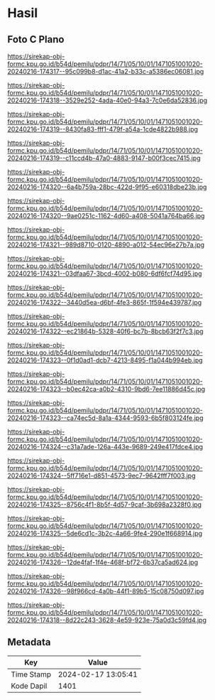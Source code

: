 # Hasil

## Foto C Plano

https://sirekap-obj-formc.kpu.go.id/b54d/pemilu/pdpr/14/71/05/10/01/1471051001020-20240216-174317--95c099b8-d1ac-41a2-b33c-a5386ec06081.jpg

https://sirekap-obj-formc.kpu.go.id/b54d/pemilu/pdpr/14/71/05/10/01/1471051001020-20240216-174318--3529e252-4ada-40e0-94a3-7c0e6da52836.jpg

https://sirekap-obj-formc.kpu.go.id/b54d/pemilu/pdpr/14/71/05/10/01/1471051001020-20240216-174319--8430fa83-fff1-479f-a54a-1cde4822b988.jpg

https://sirekap-obj-formc.kpu.go.id/b54d/pemilu/pdpr/14/71/05/10/01/1471051001020-20240216-174319--c11ccd4b-47a0-4883-9147-b00f3cec7415.jpg

https://sirekap-obj-formc.kpu.go.id/b54d/pemilu/pdpr/14/71/05/10/01/1471051001020-20240216-174320--6a4b759a-28bc-422d-9f95-e60318dbe23b.jpg

https://sirekap-obj-formc.kpu.go.id/b54d/pemilu/pdpr/14/71/05/10/01/1471051001020-20240216-174320--9ae0251c-1162-4d60-a408-5041a764ba66.jpg

https://sirekap-obj-formc.kpu.go.id/b54d/pemilu/pdpr/14/71/05/10/01/1471051001020-20240216-174321--989d8710-0120-4890-a012-54ec96e27b7a.jpg

https://sirekap-obj-formc.kpu.go.id/b54d/pemilu/pdpr/14/71/05/10/01/1471051001020-20240216-174321--03dfaa67-3bcd-4002-b080-6df6fcf74d95.jpg

https://sirekap-obj-formc.kpu.go.id/b54d/pemilu/pdpr/14/71/05/10/01/1471051001020-20240216-174322--3440d5ea-d6bf-4fe3-865f-1f594e439787.jpg

https://sirekap-obj-formc.kpu.go.id/b54d/pemilu/pdpr/14/71/05/10/01/1471051001020-20240216-174322--ec21864b-5328-40f6-bc7b-8bcb63f2f7c3.jpg

https://sirekap-obj-formc.kpu.go.id/b54d/pemilu/pdpr/14/71/05/10/01/1471051001020-20240216-174323--0f1d0ad1-dcb7-4213-8495-f1a044b994eb.jpg

https://sirekap-obj-formc.kpu.go.id/b54d/pemilu/pdpr/14/71/05/10/01/1471051001020-20240216-174323--b0ec42ca-a0b2-4310-9bd6-7ee11886d45c.jpg

https://sirekap-obj-formc.kpu.go.id/b54d/pemilu/pdpr/14/71/05/10/01/1471051001020-20240216-174323--ca74ec5d-8a1a-4344-9593-6b5f803124fe.jpg

https://sirekap-obj-formc.kpu.go.id/b54d/pemilu/pdpr/14/71/05/10/01/1471051001020-20240216-174324--c31a7ade-126a-443e-9689-249e417fdce4.jpg

https://sirekap-obj-formc.kpu.go.id/b54d/pemilu/pdpr/14/71/05/10/01/1471051001020-20240216-174324--5ff716e1-d851-4573-9ec7-9642fff7f003.jpg

https://sirekap-obj-formc.kpu.go.id/b54d/pemilu/pdpr/14/71/05/10/01/1471051001020-20240216-174325--8756c4f1-8b5f-4d57-9caf-3b698a2328f0.jpg

https://sirekap-obj-formc.kpu.go.id/b54d/pemilu/pdpr/14/71/05/10/01/1471051001020-20240216-174325--5de6cd1c-3b2c-4a66-9fe4-290e1f668914.jpg

https://sirekap-obj-formc.kpu.go.id/b54d/pemilu/pdpr/14/71/05/10/01/1471051001020-20240216-174326--12de4faf-1f4e-468f-bf72-6b37ca5ad624.jpg

https://sirekap-obj-formc.kpu.go.id/b54d/pemilu/pdpr/14/71/05/10/01/1471051001020-20240216-174326--98f966cd-4a0b-44f1-89b5-15c08750d097.jpg

https://sirekap-obj-formc.kpu.go.id/b54d/pemilu/pdpr/14/71/05/10/01/1471051001020-20240216-174318--8d22c243-3628-4e59-923e-75a0d3c59fd4.jpg


## Metadata

| Key        | Value               |
| ---------- | ------------------- |
| Time Stamp | 2024-02-17 13:05:41 |
| Kode Dapil | 1401                |



